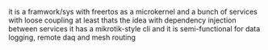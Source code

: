 it is a framwork/sys with freertos as a microkernel and a bunch of services with loose coupling
at least thats the idea
with dependency injection between services
it has a mikrotik-style cli
and it is semi-functional
for data logging, remote daq and mesh routing

